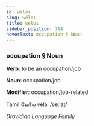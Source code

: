 ```yaml
---
id: wëloı
slug: wëloı
title: wëloı
sidebar_position: 714
hoverText: occupation § Noun
---
```


### occupation § Noun

**Verb**: to be an occupation/job

**Noun**: occupation/job

**Modifier**: occupation/job-related

Tamil வேலை vēlai /ʋeːlaɪ̯/

*Dravidian Language Family*